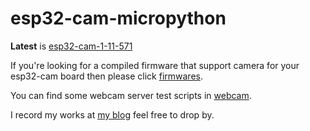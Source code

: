 # esp32-cam-micropython

**Latest** is [esp32-cam-1-11-571](https://github.com/shariltumin/esp32-cam-micropython/tree/master/esp32-cam-1-11-571)

If you're looking for a compiled firmware that support camera for your esp32-cam board then please click [firmwares](https://github.com/shariltumin/esp32-cam-micropython/tree/master/firmwares).

You can find some webcam server test scripts in [webcam](https://github.com/shariltumin/esp32-cam-micropython/tree/master/webcam).

I record my works at [my blog](https://kopimojo.blogspot.com/) feel free to drop by.
